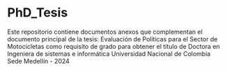 # PhD_Tesis
Este repositorio contiene documentos anexos que complementan el documento principal de la tesis: Evaluación de Políticas para el Sector de Motocicletas
como requisito de grado para obtener el título de Doctora en Ingeniera de sistemas e informática
Universidad Nacional de Colombia Sede Medellín - 2024
